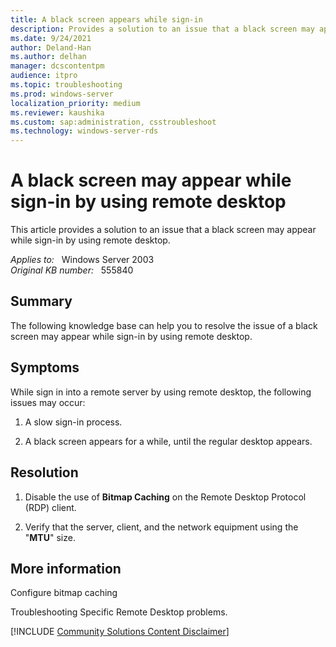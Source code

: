 ```yaml
---
title: A black screen appears while sign-in
description: Provides a solution to an issue that a black screen may appear while sign-in by using remote desktop.
ms.date: 9/24/2021
author: Deland-Han
ms.author: delhan
manager: dcscontentpm
audience: itpro
ms.topic: troubleshooting
ms.prod: windows-server
localization_priority: medium
ms.reviewer: kaushika
ms.custom: sap:administration, csstroubleshoot
ms.technology: windows-server-rds
---
```

# A black screen may appear while sign-in by using remote desktop

This article provides a solution to an issue that a black screen may appear while sign-in by using remote desktop.

_Applies to:_ &nbsp; Windows Server 2003  
_Original KB number:_ &nbsp; 555840

## Summary

The following knowledge base can help you to resolve the issue of a black screen may appear while sign-in by using remote desktop.

## Symptoms

While sign in into a remote server by using remote desktop, the following issues may occur:

1. A slow sign-in process.

2. A black screen appears for a while, until the regular desktop appears.

## Resolution

1. Disable the use of **Bitmap Caching** on the Remote Desktop Protocol (RDP) client.

2. Verify that the server, client, and the network equipment using the "**MTU**" size.

## More information

Configure bitmap caching

Troubleshooting Specific Remote Desktop problems.

[!INCLUDE [Community Solutions Content Disclaimer](../../includes/community-solutions-content-disclaimer.md)]
